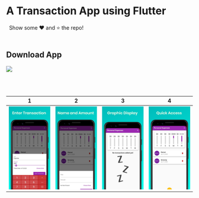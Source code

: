 # A Transaction App using Flutter

&nbsp;&nbsp;Show some ❤️ and ⭐ the repo! 
<br />
<br />

## Download App
<a href="https://play.google.com/store/apps/details?id=com.malik.task_app"><img src="https://play.google.com/intl/en_us/badges/static/images/badges/en_badge_web_generic.png" width="200"></img></a>

<br />
<br />

1               |  2               | 3               |  4
:-------------------------:|:-------------------------:|:-------------------------:|:-------------------------:
![](https://github.com/AbdulMalikDev/FlutterTransactionApp/blob/master/1.png?raw=true)|![](https://github.com/AbdulMalikDev/FlutterTransactionApp/blob/master/2.png?raw=true)|![](https://github.com/AbdulMalikDev/FlutterTransactionApp/blob/master/3.png?raw=true)|![](https://github.com/AbdulMalikDev/FlutterTransactionApp/blob/master/4.png?raw=true)|

